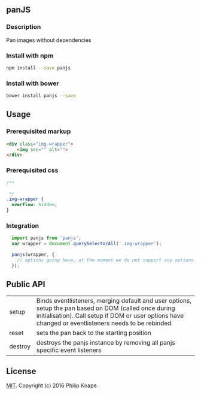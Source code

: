 ## panJS

### Description
Pan images without dependencies

### Install with npm

```bash
npm install --save panjs
```

### Install with bower

```bash
bower install panjs --save
```

## Usage

### Prerequisited markup

```html
<div class="img-wrapper">
    <img src="" alt="">
</div>
```

### Prerequisited css

```css
/**

 */
.img-wrapper {
  overflow: hidden;
}

```

### Integration

```js
  import panjs from 'panjs';
  var wrapper = document.querySelectorAll('.img-wrapper');

  panjs(wrapper, {
    // options going here, at the moment we do not support any options
  });
```

## Public API

<table>
  <tr>
    <td>setup</td>
    <td>Binds eventlisteners, merging default and user options, setup the pan based on DOM (called once during initialisation). Call setup if DOM or user options have changed or eventlisteners needs to be rebinded.</td>
  </tr>
  <tr>
    <td>reset</td>
    <td>sets the pan back to the starting position</td>
  </tr>
  <tr>
    <td>destroy</td>
    <td>destroys the panjs instance by removing all panjs specific event listeners</td>
  </tr>
</table>

## License

[MIT](LICENSE). Copyright (c) 2016 Philip Knape.
